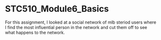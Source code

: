 # STC510_Module6_Basics
For this assignment, I looked at a social network of mlb steriod users where I find the most influential person in the network and cut them off to see what happens to the network. 
